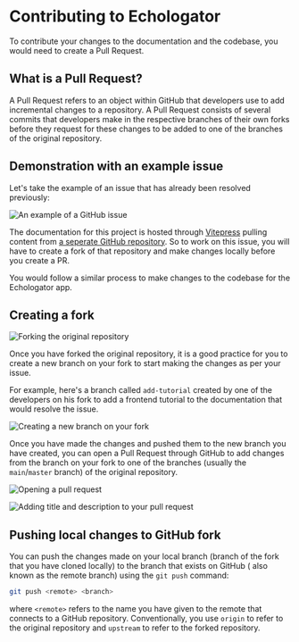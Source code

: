 # Contributing to Echologator

To contribute your changes to the documentation and the codebase, you would need to create a Pull Request.

## What is a Pull Request?
A Pull Request refers to an object within GitHub that developers use to add incremental changes to a repository. A Pull Request consists of several commits that developers make in the respective branches of their own forks before they request for these changes to be added to one of the branches of the original repository.

## Demonstration with an example issue
Let's take the example of an issue that has already been resolved previously:

![An example of a GitHub issue](/imgs/exampleissue.png)

The documentation for this project is hosted through [Vitepress](https://vitepress.dev/) pulling content from [a seperate GitHub repository](https://github.com/AlexanderWangY/OSC-Proximity-Documentation). So to work on this issue, you will have to create a fork of that repository and make changes locally before you create a PR. 

You would follow a similar process to make changes to the codebase for the Echologator app.

## Creating a fork
![Forking the original repository](/imgs/createfork.png)

Once you have forked the original repository, it is a good practice for you to create a new branch on your fork to start making the changes as per your issue. 

For example, here's a branch called `add-tutorial` created by one of the developers on his fork to add a frontend tutorial to the documentation that would resolve the issue. 

![Creating a new branch on your fork](/imgs/createbranch.png)

Once you have made the changes and pushed them to the new branch you have created, you can open a Pull Request through GitHub to add changes from the branch on your fork to one of the branches (usually the `main`/`master` branch) of the original repository.

![Opening a pull request](/imgs/openpullrequest.png)

![Adding title and description to your pull request](/imgs/openpullrequest2.png)

## Pushing local changes to GitHub fork

You can push the changes made on your local branch (branch of the fork that you have cloned locally) to the branch that exists on GitHub ( also known as the remote branch) using the `git push` command:
```bash
git push <remote> <branch> 
```
where `<remote>` refers to the name you have given to the remote that connects to a GitHub repository. Conventionally, you use `origin` to refer to the original repository and `upstream` to refer to the forked repository.


